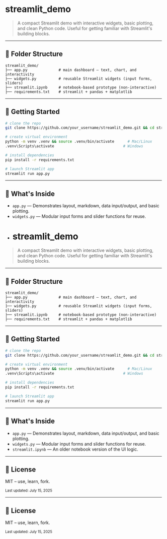 # streamlit\_demo

> A compact Streamlit demo with interactive widgets, basic plotting, and clean Python code. Useful for getting familiar with Streamlit's building blocks.

---

## 📁 Folder Structure

```text
streamlit_demo/
├── app.py              # main dashboard – text, chart, and interactivity
├── widgets.py          # reusable Streamlit widgets (input forms, sliders)
├── streamlit.ipynb     # notebook-based prototype (non-interactive)
├── requirements.txt    # streamlit + pandas + matplotlib
```

---

## 🚀 Getting Started

```bash
# clone the repo
git clone https://github.com/your_username/streamlit_demo.git && cd streamlit_demo

# create virtual environment
python -m venv .venv && source .venv/bin/activate      # Mac/Linux
.venv\Scripts\activate                               # Windows

# install dependencies
pip install -r requirements.txt

# launch Streamlit app
streamlit run app.py
```

---

## 🎯 What's Inside

* `app.py` — Demonstrates layout, markdown, data input/output, and basic plotting.
* `widgets.py` — Modular input forms and slider functions for reuse.
* # streamlit\_demo

> A compact Streamlit demo with interactive widgets, basic plotting, and clean Python code. Useful for getting familiar with Streamlit's building blocks.

---

## 📁 Folder Structure

```text
streamlit_demo/
├── app.py              # main dashboard – text, chart, and interactivity
├── widgets.py          # reusable Streamlit widgets (input forms, sliders)
├── streamlit.ipynb     # notebook-based prototype (non-interactive)
├── requirements.txt    # streamlit + pandas + matplotlib
```

---

## 🚀 Getting Started

```bash
# clone the repo
git clone https://github.com/your_username/streamlit_demo.git && cd streamlit_demo

# create virtual environment
python -m venv .venv && source .venv/bin/activate      # Mac/Linux
.venv\Scripts\activate                               # Windows

# install dependencies
pip install -r requirements.txt

# launch Streamlit app
streamlit run app.py
```

---

## 🎯 What's Inside

* `app.py` — Demonstrates layout, markdown, data input/output, and basic plotting.
* `widgets.py` — Modular input forms and slider functions for reuse.
* `streamlit.ipynb` — An older notebook version of the UI logic.

---

## 📝 License

MIT – use, learn, fork.

<sub>Last updated: July 15, 2025</sub>

---

## 📝 License

MIT – use, learn, fork.

<sub>Last updated: July 15, 2025</sub>
